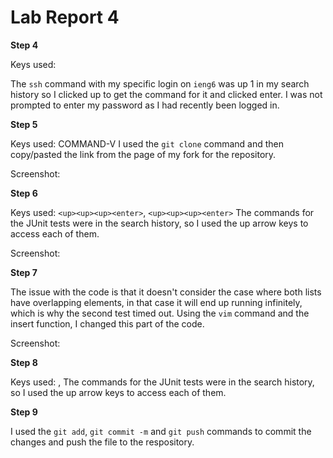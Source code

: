 # Lab Report 4

**Step 4**

Keys used: <up><enter>
  
The `ssh` command with my specific login on `ieng6` was up 1 in my search history so I clicked up to get the command for it and clicked enter. I was not prompted to enter my password as I had recently been logged in. 
  
**Step 5**

Keys used: COMMAND-V
I used the `git clone` command and then copy/pasted the link from the page of my fork for the repository. 
  
Screenshot:

**Step 6**

Keys used: `<up><up><up><enter>`, `<up><up><up><enter>`
The commands for the JUnit tests were in the search history, so I used the up arrow keys to access each of them. 

Screenshot:
  
**Step 7**

The issue with the code is that it doesn't consider the case where both lists have overlapping elements, in that case it will end up running infinitely, which is why the second test timed out. Using the `vim` command and the insert function, I changed this part of the code. 

Screenshot:
  
**Step 8**

Keys used: <up><up><up><enter>, <up><up><up><enter>
The commands for the JUnit tests were in the search history, so I used the up arrow keys to access each of them. 

**Step 9**
  
I used the `git add`, `git commit -m` and `git push` commands to commit the changes and push the file to the respository. 
